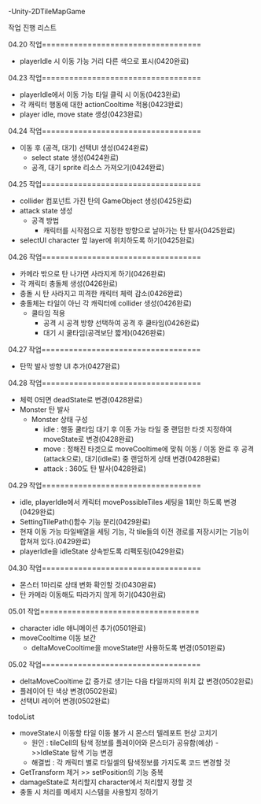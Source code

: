 -Unity-2DTileMapGame

작업 진행 리스트

04.20 작업===================================
- playerIdle 시 이동 가능 거리 다른 색으로 표시(0420완료)

04.23 작업===================================
- playerIdle에서 이동 가능 타일 클릭 시 이동(0423완료)
- 각 캐릭터 행동에 대한 actionCooltime 적용(0423완료)
- player idle, move state 생성(0423완료)

04.24 작업===================================
- 이동 후 (공격, 대기) 선택UI 생성(0424완료)
  - select state 생성(0424완료)
  - 공격, 대기 sprite 리소스 가져오기(0424완료)

04.25 작업===================================
  - collider 컴포넌트 가진 탄의 GameObject 생성(0425완료)
- attack state 생성
  - 공격 방법
    - 캐릭터를 시작점으로 지정한 방향으로 날아가는 탄 발사(0425완료)
- selectUI character 앞 layer에 위치하도록 하기(0425완료)

04.26 작업===================================
- 카메라 밖으로 탄 나가면 사라지게 하기(0426완료)
- 각 캐릭터 충돌체 생성(0426완료)
- 충돌 시 탄 사라지고 피격한 캐릭터 체력 감소(0426완료)
- 충돌체는 타일이 아닌 각 캐릭터에 collider 생성(0426완료)
  - 쿨타임 적용
    - 공격 시 공격 방향 선택하여 공격 후 쿨타임(0426완료)
    - 대기 시 쿨타임(공격보단 짧게)(0426완료)

04.27 작업===================================
- 탄막 발사 방향 UI 추가(0427완료)

04.28 작업===================================
- 체력 0되면 deadState로 변경(0428완료)
- Monster 탄 발사
  - Monster 상태 구성
    - idle : 행동 쿨타임 대기 후 이동 가능 타일 중 랜덤한 타겟 지정하여 moveState로 변경(0428완료)
    - move : 정해진 타겟으로 moveCooltime에 맞춰 이동 / 이동 완료 후 공격(attack으로), 대기(idle로) 중 랜덤하게 상태 변경(0428완료)
    - attack : 360도 탄 발사(0428완료)

04.29 작업===================================
- idle, playerIdle에서 캐릭터 movePossibleTiles 세팅을 1회만 하도록 변경(0429완료)
- SettingTilePath()함수 기능 분리(0429완료)
- 현재 이동 가능 타일배열을 세팅 기능, 각 tile들의 이전 경로를 저장시키는 기능이 합쳐져 있다.(0429완료)
- playerIdle을 idleState 상속받도록 리펙토링(0429완료)

04.30 작업===================================
- 몬스터 1마리로 상태 변화 확인할 것(0430완료)
- 탄 카메라 이동해도 따라가지 않게 하기(0430완료)

05.01 작업===================================
- character idle 애니메이션 추가(0501완료)
- moveCooltime 이동 보간
  - deltaMoveCooltime을 moveState만 사용하도록 변경(0501완료)

05.02 작업===================================
  - deltaMoveCooltime 값 증가로 생기는 다음 타일까지의 위치 값 변경(0502완료)
  - 플레이어 탄 색상 변경(0502완료)
  - 선택UI 레이어 변경(0502완료)

todoList
- moveState시 이동할 타일 이동 불가 시 몬스터 텔레포트 현상 고치기
  - 원인 : tileCell의 탐색 정보를 플레이어와 몬스터가 공유함(예상)
     ->>IdleState 탐색 기능 변경
  - 해결법 : 각 캐릭터 별로 타일셀의 탐색정보를 가지도록 코드 변경할 것
- GetTransform 제거 >> setPosition의 기능 중복
- damageState로 처리할지 character에서 처리할지 정할 것
- 충돌 시 처리를 메세지 시스템을 사용할지 정하기
